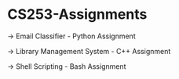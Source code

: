 # CS253-Assignments

-> Email Classifier - Python Assignment

-> Library Management System - C++ Assignment

-> Shell Scripting - Bash Assignment
